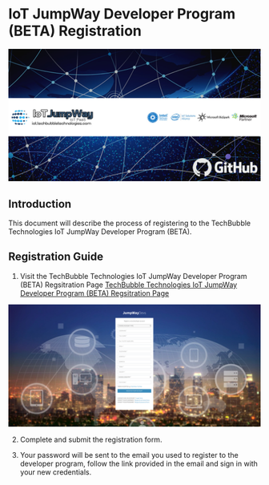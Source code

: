 # IoT JumpWay Developer Program (BETA) Registration

![TechBubble IoT JumpWay Docs](images/main/IoT-Jumpway.jpg)  

## Introduction

This document will describe the process of registering to the TechBubble Technologies IoT JumpWay Developer Program (BETA).

## Registration Guide

1. Visit the TechBubble Technologies IoT JumpWay Developer Program (BETA) Regsitration Page [TechBubble Technologies IoT JumpWay Developer Program (BETA) Regsitration Page](https://iot.techbubbletechnologies.com/developers/register "here")

![TechBubble IoT JumpWay Registration Docs](images/guides/Registration.png)  

2. Complete and submit the registration form.

3. Your password will be sent to the email you used to register to the developer program, follow the link provided in the email and sign in with your new credentials.